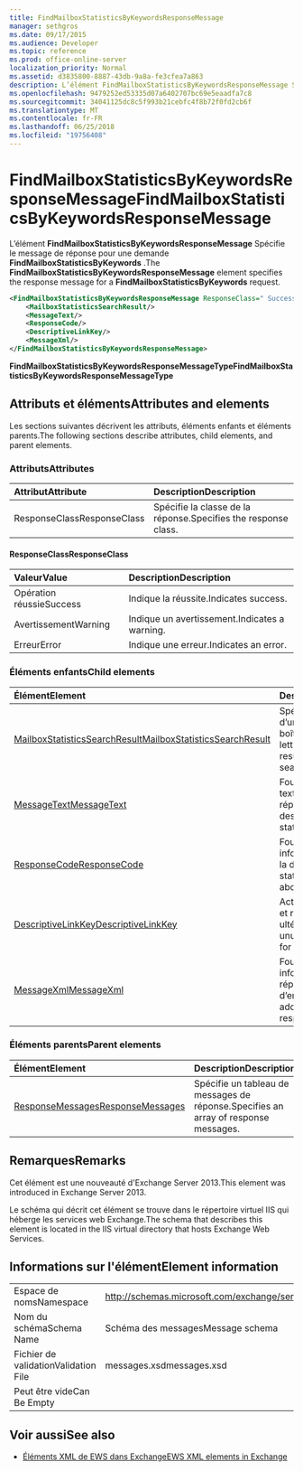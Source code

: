 ```yaml
---
title: FindMailboxStatisticsByKeywordsResponseMessage
manager: sethgros
ms.date: 09/17/2015
ms.audience: Developer
ms.topic: reference
ms.prod: office-online-server
localization_priority: Normal
ms.assetid: d3835800-8887-43db-9a8a-fe3cfea7a863
description: L’élément FindMailboxStatisticsByKeywordsResponseMessage Spécifie le message de réponse pour une demande FindMailboxStatisticsByKeywords.
ms.openlocfilehash: 9479252ed53335d07a6402707bc69e5eaadfa7c8
ms.sourcegitcommit: 34041125dc8c5f993b21cebfc4f8b72f0fd2cb6f
ms.translationtype: MT
ms.contentlocale: fr-FR
ms.lasthandoff: 06/25/2018
ms.locfileid: "19756408"
---
```

# <a name="findmailboxstatisticsbykeywordsresponsemessage"></a><span data-ttu-id="55972-103">FindMailboxStatisticsByKeywordsResponseMessage</span><span class="sxs-lookup"><span data-stu-id="55972-103">FindMailboxStatisticsByKeywordsResponseMessage</span></span>

<span data-ttu-id="55972-104">L’élément **FindMailboxStatisticsByKeywordsResponseMessage** Spécifie le message de réponse pour une demande **FindMailboxStatisticsByKeywords** .</span><span class="sxs-lookup"><span data-stu-id="55972-104">The **FindMailboxStatisticsByKeywordsResponseMessage** element specifies the response message for a **FindMailboxStatisticsByKeywords** request.</span></span> 
  
```XML
<FindMailboxStatisticsByKeywordsResponseMessage ResponseClass=" Success | Warning | Error ">
    <MailboxStatisticsSearchResult/>
    <MessageText/>
    <ResponseCode/>
    <DescriptiveLinkKey/>
    <MessageXml/>
</FindMailboxStatisticsByKeywordsResponseMessage>
```

 <span data-ttu-id="55972-105">**FindMailboxStatisticsByKeywordsResponseMessageType**</span><span class="sxs-lookup"><span data-stu-id="55972-105">**FindMailboxStatisticsByKeywordsResponseMessageType**</span></span>
## <a name="attributes-and-elements"></a><span data-ttu-id="55972-106">Attributs et éléments</span><span class="sxs-lookup"><span data-stu-id="55972-106">Attributes and elements</span></span>

<span data-ttu-id="55972-107">Les sections suivantes décrivent les attributs, éléments enfants et éléments parents.</span><span class="sxs-lookup"><span data-stu-id="55972-107">The following sections describe attributes, child elements, and parent elements.</span></span>
  
### <a name="attributes"></a><span data-ttu-id="55972-108">Attributs</span><span class="sxs-lookup"><span data-stu-id="55972-108">Attributes</span></span>

|<span data-ttu-id="55972-109">**Attribut**</span><span class="sxs-lookup"><span data-stu-id="55972-109">**Attribute**</span></span>|<span data-ttu-id="55972-110">**Description**</span><span class="sxs-lookup"><span data-stu-id="55972-110">**Description**</span></span>|
|:-----|:-----|
|<span data-ttu-id="55972-111">ResponseClass</span><span class="sxs-lookup"><span data-stu-id="55972-111">ResponseClass</span></span>  <br/> |<span data-ttu-id="55972-112">Spécifie la classe de la réponse.</span><span class="sxs-lookup"><span data-stu-id="55972-112">Specifies the response class.</span></span>  <br/> |
   
#### <a name="responseclass"></a><span data-ttu-id="55972-113">ResponseClass</span><span class="sxs-lookup"><span data-stu-id="55972-113">ResponseClass</span></span>

|<span data-ttu-id="55972-114">**Valeur**</span><span class="sxs-lookup"><span data-stu-id="55972-114">**Value**</span></span>|<span data-ttu-id="55972-115">**Description**</span><span class="sxs-lookup"><span data-stu-id="55972-115">**Description**</span></span>|
|:-----|:-----|
|<span data-ttu-id="55972-116">Opération réussie</span><span class="sxs-lookup"><span data-stu-id="55972-116">Success</span></span>  <br/> |<span data-ttu-id="55972-117">Indique la réussite.</span><span class="sxs-lookup"><span data-stu-id="55972-117">Indicates success.</span></span>  <br/> |
|<span data-ttu-id="55972-118">Avertissement</span><span class="sxs-lookup"><span data-stu-id="55972-118">Warning</span></span>  <br/> |<span data-ttu-id="55972-119">Indique un avertissement.</span><span class="sxs-lookup"><span data-stu-id="55972-119">Indicates a warning.</span></span>  <br/> |
|<span data-ttu-id="55972-120">Erreur</span><span class="sxs-lookup"><span data-stu-id="55972-120">Error</span></span>  <br/> |<span data-ttu-id="55972-121">Indique une erreur.</span><span class="sxs-lookup"><span data-stu-id="55972-121">Indicates an error.</span></span>  <br/> |
   
### <a name="child-elements"></a><span data-ttu-id="55972-122">Éléments enfants</span><span class="sxs-lookup"><span data-stu-id="55972-122">Child elements</span></span>

|<span data-ttu-id="55972-123">**Élément**</span><span class="sxs-lookup"><span data-stu-id="55972-123">**Element**</span></span>|<span data-ttu-id="55972-124">**Description**</span><span class="sxs-lookup"><span data-stu-id="55972-124">**Description**</span></span>|
|:-----|:-----|
|[<span data-ttu-id="55972-125">MailboxStatisticsSearchResult</span><span class="sxs-lookup"><span data-stu-id="55972-125">MailboxStatisticsSearchResult</span></span>](mailboxstatisticssearchresult.md) <br/> |<span data-ttu-id="55972-126">Spécifie le résultat d’une recherche de boîte aux lettres.</span><span class="sxs-lookup"><span data-stu-id="55972-126">Specifies the result of a mailbox search.</span></span>  <br/> |
|[<span data-ttu-id="55972-127">MessageText</span><span class="sxs-lookup"><span data-stu-id="55972-127">MessageText</span></span>](messagetext.md) <br/> |<span data-ttu-id="55972-128">Fournit une description textuelle de l’état de la réponse.</span><span class="sxs-lookup"><span data-stu-id="55972-128">Provides a text description of the status of the response.</span></span>  <br/> |
|[<span data-ttu-id="55972-129">ResponseCode</span><span class="sxs-lookup"><span data-stu-id="55972-129">ResponseCode</span></span>](responsecode.md) <br/> |<span data-ttu-id="55972-130">Fournit des informations d’état sur la demande.</span><span class="sxs-lookup"><span data-stu-id="55972-130">Provides status information about the request.</span></span>  <br/> |
|[<span data-ttu-id="55972-131">DescriptiveLinkKey</span><span class="sxs-lookup"><span data-stu-id="55972-131">DescriptiveLinkKey</span></span>](descriptivelinkkey.md) <br/> |<span data-ttu-id="55972-132">Actuellement inutilisée et réservée à un usage ultérieur.</span><span class="sxs-lookup"><span data-stu-id="55972-132">Currently unused and reserved for future use.</span></span>  <br/> |
|[<span data-ttu-id="55972-133">MessageXml</span><span class="sxs-lookup"><span data-stu-id="55972-133">MessageXml</span></span>](messagexml.md) <br/> |<span data-ttu-id="55972-134">Fournit des informations de réponse d’erreur.</span><span class="sxs-lookup"><span data-stu-id="55972-134">Provides additional error response information.</span></span>  <br/> |
   
### <a name="parent-elements"></a><span data-ttu-id="55972-135">Éléments parents</span><span class="sxs-lookup"><span data-stu-id="55972-135">Parent elements</span></span>

|<span data-ttu-id="55972-136">**Élément**</span><span class="sxs-lookup"><span data-stu-id="55972-136">**Element**</span></span>|<span data-ttu-id="55972-137">**Description**</span><span class="sxs-lookup"><span data-stu-id="55972-137">**Description**</span></span>|
|:-----|:-----|
|[<span data-ttu-id="55972-138">ResponseMessages</span><span class="sxs-lookup"><span data-stu-id="55972-138">ResponseMessages</span></span>](responsemessages.md) <br/> |<span data-ttu-id="55972-139">Spécifie un tableau de messages de réponse.</span><span class="sxs-lookup"><span data-stu-id="55972-139">Specifies an array of response messages.</span></span>  <br/> |
   
## <a name="remarks"></a><span data-ttu-id="55972-140">Remarques</span><span class="sxs-lookup"><span data-stu-id="55972-140">Remarks</span></span>

<span data-ttu-id="55972-141">Cet élément est une nouveauté d'Exchange Server 2013.</span><span class="sxs-lookup"><span data-stu-id="55972-141">This element was introduced in Exchange Server 2013.</span></span>
  
<span data-ttu-id="55972-142">Le schéma qui décrit cet élément se trouve dans le répertoire virtuel IIS qui héberge les services web Exchange.</span><span class="sxs-lookup"><span data-stu-id="55972-142">The schema that describes this element is located in the IIS virtual directory that hosts Exchange Web Services.</span></span>
  
## <a name="element-information"></a><span data-ttu-id="55972-143">Informations sur l'élément</span><span class="sxs-lookup"><span data-stu-id="55972-143">Element information</span></span>

|||
|:-----|:-----|
|<span data-ttu-id="55972-144">Espace de noms</span><span class="sxs-lookup"><span data-stu-id="55972-144">Namespace</span></span>  <br/> |http://schemas.microsoft.com/exchange/services/2006/messages  <br/> |
|<span data-ttu-id="55972-145">Nom du schéma</span><span class="sxs-lookup"><span data-stu-id="55972-145">Schema Name</span></span>  <br/> |<span data-ttu-id="55972-146">Schéma des messages</span><span class="sxs-lookup"><span data-stu-id="55972-146">Message schema</span></span>  <br/> |
|<span data-ttu-id="55972-147">Fichier de validation</span><span class="sxs-lookup"><span data-stu-id="55972-147">Validation File</span></span>  <br/> |<span data-ttu-id="55972-148">messages.xsd</span><span class="sxs-lookup"><span data-stu-id="55972-148">messages.xsd</span></span>  <br/> |
|<span data-ttu-id="55972-149">Peut être vide</span><span class="sxs-lookup"><span data-stu-id="55972-149">Can Be Empty</span></span>  <br/> ||
   
## <a name="see-also"></a><span data-ttu-id="55972-150">Voir aussi</span><span class="sxs-lookup"><span data-stu-id="55972-150">See also</span></span>



- [<span data-ttu-id="55972-151">Éléments XML de EWS dans Exchange</span><span class="sxs-lookup"><span data-stu-id="55972-151">EWS XML elements in Exchange</span></span>](ews-xml-elements-in-exchange.md)

